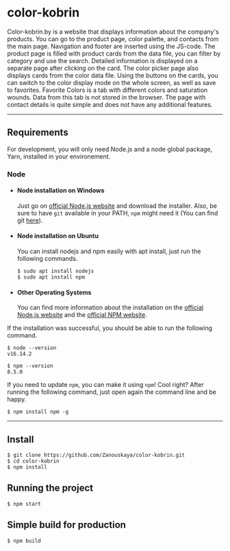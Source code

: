 # color-kobrin

Color-kobrin.by is a website that displays information about the company's products. 
You can go to the product page, color palette, and contacts from the main page. 
Navigation and footer are inserted using the JS-code. 
The product page is filled with product cards from the data file, you can filter by category and use the search. 
Detailed information is displayed on a separate page after clicking on the card. The color picker page also displays cards from the color data file. 
Using the buttons on the cards, you can switch to the color display mode on the whole screen, as well as save to favorites. 
Favorite Colors is a tab with different colors and saturation wounds. Data from this tab is not stored in the browser. 
The page with contact details is quite simple and does not have any additional features.

---
## Requirements

For development, you will only need Node.js and a node global package, Yarn, installed in your environement.

### Node
- #### Node installation on Windows

  Just go on [official Node.js website](https://nodejs.org/) and download the installer.
Also, be sure to have `git` available in your PATH, `npm` might need it (You can find git [here](https://git-scm.com/)).

- #### Node installation on Ubuntu

  You can install nodejs and npm easily with apt install, just run the following commands.

      $ sudo apt install nodejs
      $ sudo apt install npm

- #### Other Operating Systems
  You can find more information about the installation on the [official Node.js website](https://nodejs.org/) and the [official NPM website](https://npmjs.org/).

If the installation was successful, you should be able to run the following command.

    $ node --version
    v16.14.2

    $ npm --version
    8.5.0

If you need to update `npm`, you can make it using `npm`! Cool right? After running the following command, just open again the command line and be happy.

    $ npm install npm -g

---

## Install

    $ git clone https://github.com/Zanouskaya/color-kobrin.git
    $ cd color-kobrin
    $ npm install

## Running the project

    $ npm start

## Simple build for production

    $ npm build
